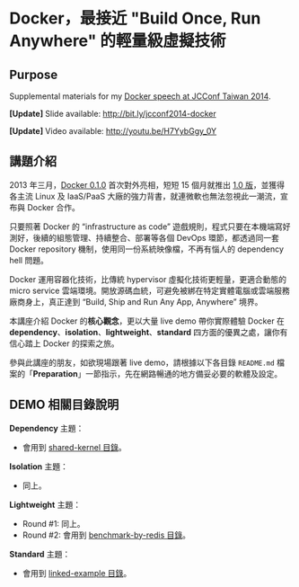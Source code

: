 Docker，最接近 "Build Once, Run Anywhere" 的輕量級虛擬技術
=========================

## Purpose

Supplemental materials for my [Docker speech at JCConf Taiwan 2014](http://jcconf.tw/docker-most-write-once-run-anywhere.html).

**[Update]** Slide available: http://bit.ly/jcconf2014-docker

**[Update]** Video available: http://youtu.be/H7YybGgy_0Y


## 講題介紹

2013 年三月，[Docker 0.1.0](https://github.com/docker/docker/tree/v0.1.0) 首次對外亮相，短短 15 個月就推出 [1.0 版](https://github.com/docker/docker/tree/v1.0.0)，並獲得各主流 Linux 及 IaaS/PaaS 大廠的強力背書，就連微軟也無法忽視此一潮流，宣布與 Docker 合作。

只要照著 Docker 的 “infrastructure as code” 遊戲規則，程式只要在本機端寫好測好，後續的組態管理、持續整合、部署等各個 DevOps 環節，都透過同一套 Docker repository 機制，使用同一份系統映像檔，不再有惱人的 dependency hell 問題。

Docker 運用容器化技術，比傳統 hypervisor 虛擬化技術更輕量，更適合動態的 micro service 雲端環境。開放源碼血統，可避免被綁在特定實體電腦或雲端服務廠商身上，真正達到 “Build, Ship and Run Any App, Anywhere” 境界。

本講座介紹 Docker 的**核心觀念**，更以大量 live demo 帶你實際體驗 Docker 在 **dependency**、**isolation**、**lightweight**、**standard** 四方面的優異之處，讓你有信心踏上 Docker 的探索之旅。


參與此講座的朋友，如欲現場跟著 live demo，請根據以下各目錄 `README.md` 檔案的「**Preparation**」一節指示，先在網路暢通的地方備妥必要的軟體及設定。



## DEMO 相關目錄說明

**Dependency** 主題：

  - 會用到 [shared-kernel 目錄](shared-kernel/)。

**Isolation** 主題：

  - 同上。

**Lightweight** 主題：

  - Round #1: 同上。
  - Round #2: 會用到 [benchmark-by-redis 目錄](benchmark-by-redis/)。


**Standard** 主題：

  - 會用到 [linked-example 目錄](linked-example/)。
